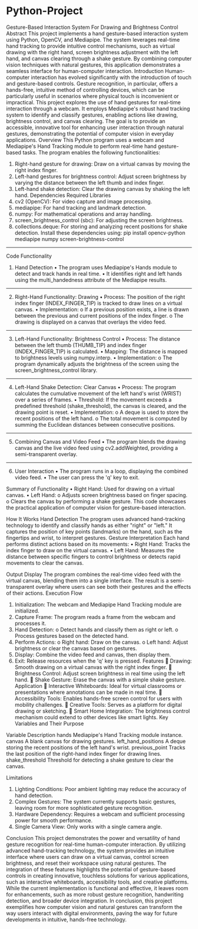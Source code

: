 # Python-Project
Gesture-Based Interaction System For Drawing and Brightness Control
Abstract
This project implements a hand gesture-based interaction system using Python, OpenCV, and Mediapipe. The system leverages real-time hand tracking to provide intuitive control mechanisms, such as virtual drawing with the right hand, screen brightness adjustment with the left hand, and canvas clearing through a shake gesture. By combining computer vision techniques with natural gestures, this application demonstrates a seamless interface for human-computer interaction.
Introduction
Human-computer interaction has evolved significantly with the introduction of touch and gesture-based controls. Gesture recognition, in particular, offers a hands-free, intuitive method of controlling devices, which can be particularly useful in scenarios where physical touch is inconvenient or impractical.
This project explores the use of hand gestures for real-time interaction through a webcam. It employs Mediapipe's robust hand tracking system to identify and classify gestures, enabling actions like drawing, brightness control, and canvas clearing. The goal is to provide an accessible, innovative tool for enhancing user interaction through natural gestures, demonstrating the potential of computer vision in everyday applications.
Overview
This Python program uses a webcam and Mediapipe's Hand Tracking module to perform real-time hand gesture-based tasks. The program enables the following functionalities:
1.	Right-hand gesture for drawing: Draw on a virtual canvas by moving the right index finger.
2.	Left-hand gestures for brightness control: Adjust screen brightness by varying the distance between the left thumb and index finger.
3.	Left-hand shake detection: Clear the drawing canvas by shaking the left hand.
Dependencies
Required Libraries
1.	cv2 (OpenCV): For video capture and image processing.
2.	mediapipe: For hand tracking and landmark detection.
3.	numpy: For mathematical operations and array handling.
4.	screen_brightness_control (sbc): For adjusting the screen brightness.
5.	collections.deque: For storing and analyzing recent positions for shake detection.
Install these dependencies using:
pip install opencv-python mediapipe numpy screen-brightness-control
________________________________________
Code Functionality
1. Hand Detection
•	The program uses Mediapipe's Hands module to detect and track hands in real time.
•	It identifies right and left hands using the multi_handedness attribute of the Mediapipe results.
________________________________________
2. Right-Hand Functionality: Drawing
•	Process: The position of the right index finger (INDEX_FINGER_TIP) is tracked to draw lines on a virtual canvas.
•	Implementation:
o	If a previous position exists, a line is drawn between the previous and current positions of the index finger.
o	The drawing is displayed on a canvas that overlays the video feed.
________________________________________
3. Left-Hand Functionality: Brightness Control
•	Process: The distance between the left thumb (THUMB_TIP) and index finger (INDEX_FINGER_TIP) is calculated.
•	Mapping: The distance is mapped to brightness levels using numpy.interp.
•	Implementation:
o	The program dynamically adjusts the brightness of the screen using the screen_brightness_control library.
________________________________________
4. Left-Hand Shake Detection: Clear Canvas
•	Process: The program calculates the cumulative movement of the left hand's wrist (WRIST) over a series of frames.
•	Threshold: If the movement exceeds a predefined threshold (shake_threshold), the canvas is cleared, and the drawing point is reset.
•	Implementation:
o	A deque is used to store the recent positions of the left hand.
o	The total movement is computed by summing the Euclidean distances between consecutive positions.
________________________________________
5. Combining Canvas and Video Feed
•	The program blends the drawing canvas and the live video feed using cv2.addWeighted, providing a semi-transparent overlay.
________________________________________
6. User Interaction
•	The program runs in a loop, displaying the combined video feed.
•	The user can press the 'q' key to exit.

Summary of Functionality
•	Right Hand: Used for drawing on a virtual canvas.
•	Left Hand:
o	Adjusts screen brightness based on finger spacing.
o	Clears the canvas by performing a shake gesture.
This code showcases the practical application of computer vision for gesture-based interaction. 

How It Works
Hand Detection
The program uses advanced hand-tracking technology to identify and classify hands as either "right" or "left." It captures the position of key points (landmarks) on the hand, such as the fingertips and wrist, to interpret gestures.
Gesture Interpretation
Each hand performs distinct actions based on its movements:
•	Right Hand: Tracks the index finger to draw on the virtual canvas.
•	Left Hand: Measures the distance between specific fingers to control brightness or detects rapid movements to clear the canvas.

Output Display
The program combines the real-time video feed with the virtual canvas, blending them into a single interface. The result is a semi-transparent overlay where users can see both their gestures and the effects of their actions.
Execution Flow
1.	Initialization: The webcam and Mediapipe Hand Tracking module are initialized.
2.	Capture Frame: The program reads a frame from the webcam and processes it.
3.	Hand Detection:
o	Detect hands and classify them as right or left.
o	Process gestures based on the detected hand.
4.	Perform Actions:
o	Right hand: Draw on the canvas.
o	Left hand: Adjust brightness or clear the canvas based on gestures.
5.	Display: Combine the video feed and canvas, then display them.
6.	Exit: Release resources when the 'q' key is pressed.
Features
	Drawing: Smooth drawing on a virtual canvas with the right index finger.
	Brightness Control: Adjust screen brightness in real time using the left hand.
	Shake Gesture: Erase the canvas with a simple shake gesture.
Application
	Interactive Whiteboards: Ideal for virtual classrooms or presentations where annotations can be made in real time.
	Accessibility Tools: Enables hands-free screen control for users with mobility challenges.
	Creative Tools: Serves as a platform for digital drawing or sketching.
	Smart Home Integration: The brightness control mechanism could extend to other devices like smart lights.
Key Variables and Their Purpose

Variable	Description
hands	Mediapipe's Hand Tracking module instance.
canvas	A blank canvas for drawing gestures.
left_hand_positions	A deque storing the recent positions of the left hand's wrist.
previous_point	Tracks the last position of the right-hand index finger for drawing lines.
shake_threshold	Threshold for detecting a shake gesture to clear the canvas.

Limitations
1.	Lighting Conditions: Poor ambient lighting may reduce the accuracy of hand detection.
2.	Complex Gestures: The system currently supports basic gestures, leaving room for more sophisticated gesture recognition.
3.	Hardware Dependency: Requires a webcam and sufficient processing power for smooth performance.
4.	Single Camera View: Only works with a single camera angle.

Conclusion
This project demonstrates the power and versatility of hand gesture recognition for real-time human-computer interaction. By utilizing advanced hand-tracking technology, the system provides an intuitive interface where users can draw on a virtual canvas, control screen brightness, and reset their workspace using natural gestures.
The integration of these features highlights the potential of gesture-based controls in creating innovative, touchless solutions for various applications, such as interactive whiteboards, accessibility tools, and creative platforms. While the current implementation is functional and effective, it leaves room for enhancements, such as more robust gesture recognition, handwriting detection, and broader device integration.
In conclusion, this project exemplifies how computer vision and natural gestures can transform the way users interact with digital environments, paving the way for future developments in intuitive, hands-free technology.
